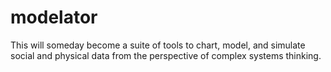 # modelator
This will someday become a suite of tools to chart, model, and simulate social and physical data from the perspective of complex systems thinking.
